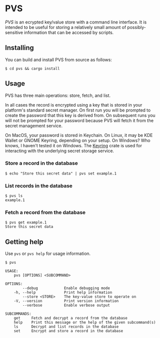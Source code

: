 # PVS
_PVS_ is an ecrypted key/value store with a command line interface. It is intended to be useful for storing a relatively small amount of possibly-sensitive information that can be accessed by scripts.

## Installing
You can build and install PVS from source as follows:

```
$ cd pvs && cargo install
```

## Usage
PVS has three main operations: store, fetch, and list.

In all cases the record is encrypted using a key that is stored in your platform's standard secret manager. On first run you will be prompted to create the password that this key is derived from. On subsequent runs you will not be prompted for your password because PVS will fetch it from the secret management service.

On MacOS, your password is stored in Keychain. On Linux, it may be KDE Wallet or GNOME Keyring, depending on your setup. On Windows? Who knows, I haven't tested it on Windows. The [Keyring](https://docs.rs/keyring/latest/keyring/) crate is used for interacting with the underlying secret storage service.

### Store a record in the database
```
$ echo "Store this secret data" | pvs set example.1
```

### List records in the database
```
$ pvs ls
example.1
```

### Fetch a record from the database
```
$ pvs get example.1
Store this secret data
```

## Getting help
Use `pvs` or `pvs help` for usage information.

```
$ pvs

USAGE:
    pvs [OPTIONS] <SUBCOMMAND>

OPTIONS:
        --debug            Enable debugging mode
    -h, --help             Print help information
        --store <STORE>    The key-value store to operate on
    -V, --version          Print version information
        --verbose          Enable verbose output

SUBCOMMANDS:
    get     Fetch and decrypt a record from the database
    help    Print this message or the help of the given subcommand(s)
    ls      Decrypt and list records in the database
    set     Encrypt and store a record in the database

```
